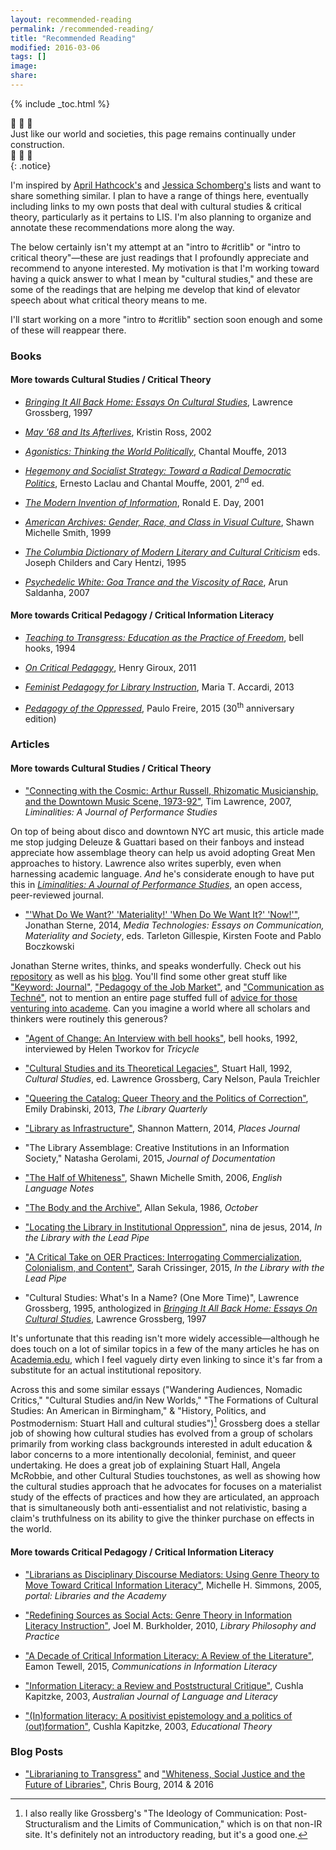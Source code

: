 ```yaml
---
layout: recommended-reading
permalink: /recommended-reading/
title: "Recommended Reading"
modified: 2016-03-06
tags: []
image:
share:
---
```


{% include _toc.html %}

:construction: :construction: :construction:  
Just like our world and societies, this page remains continually under construction.   
:construction: :construction: :construction:  
{: .notice}  

I'm inspired by [April Hathcock's](https://aprilhathcock.wordpress.com/recommended-reading/) and [Jessica Schomberg's](http://catassessmentresearch.blogspot.com/2016/02/critlib-and-diversity-related-books.html) lists and want to share something similar. I plan to have a range of things here, eventually including links to my own posts that deal with cultural studies & critical theory, particularly as it pertains to LIS. I'm also planning to organize and annotate these recommendations more along the way.  
 
The below certainly isn't my attempt at an "intro to #critlib" or "intro to critical theory"—these are just readings that I profoundly appreciate and recommend to anyone interested. My motivation is that I'm working toward having a quick answer to what I mean by "cultural studies," and these are some of the readings that are helping me develop that kind of elevator speech about what critical theory means to me.   
   
I'll start working on a more "intro to #critlib" section soon enough and some of these will reappear there.    

### Books  

#### More towards Cultural Studies / Critical Theory  

- [_Bringing It All Back Home: Essays On Cultural Studies_](http://www.worldcat.org/oclc/916066759), Lawrence Grossberg, 1997  
  
- [_May '68 and Its Afterlives_](http://www.worldcat.org/oclc/48263748), Kristin Ross, 2002  
  
- [_Agonistics: Thinking the World Politically_](http://www.worldcat.org/oclc/813931637), Chantal Mouffe, 2013   
  
- [_Hegemony and Socialist Strategy: Toward a Radical Democratic   Politics_](http://www.worldcat.org/oclc/886808969), Ernesto Laclau and Chantal Mouffe, 2001, 2<sup>nd</sup> ed.  
  
- [_The Modern Invention of Information_](http://www.worldcat.org/oclc/231881313), Ronald E. Day, 2001  
  
- [_American Archives: Gender, Race, and Class in Visual Culture_](http://www.worldcat.org/oclc/40939988), Shawn Michelle Smith, 1999  
  
- [_The Columbia Dictionary of Modern Literary and Cultural Criticism_](http://www.worldcat.org/oclc/31656730) eds. Joseph Childers and Cary Hentzi, 1995  
  
- [_Psychedelic White: Goa Trance and the Viscosity of Race_](http://www.worldcat.org/oclc/487578360), Arun Saldanha, 2007  
  
#### More towards Critical Pedagogy / Critical Information Literacy   
  
- [_Teaching to Transgress: Education as the Practice of Freedom_](http://www.worldcat.org/oclc/30668295), bell hooks, 1994  
  
- [_On Critical Pedagogy_](http://www.worldcat.org/oclc/694396588), Henry Giroux, 2011  
  
- [_Feminist Pedagogy for Library Instruction_](http://www.worldcat.org/oclc/908058695), Maria T. Accardi, 2013  
  
- [_Pedagogy of the Oppressed_](http://www.worldcat.org/oclc/921850604), Paulo Freire, 2015 (30<sup>th</sup> anniversary edition)
  
### Articles    
  
#### More towards Cultural Studies / Critical Theory  
  
- ["Connecting with the Cosmic: Arthur Russell, Rhizomatic Musicianship, 
and the Downtown Music Scene, 1973-92"](http://liminalities.net/3-3/index.htm), Tim Lawrence, 2007, _Liminalities: A Journal of Performance Studies_   
  
On top of being about disco and downtown NYC art music, this article made me stop judging Deleuze & Guattari based on their fanboys and instead appreciate how assemblage theory can help us avoid adopting Great Men approaches to history. Lawrence also writes superbly, even when harnessing academic language. _And_ he's considerate enough to have put this in [_Liminalities: A Journal of Performance Studies_](http://liminalities.net/edpolicy.htm), an open access, peer-reviewed journal.  
  
- ["'What Do We Want?' 'Materiality!' 'When Do We Want It?' 'Now!'"](http://sterneworks.org/Sterne--Materiality.pdf), Jonathan Sterne, 2014, _Media Technologies: Essays on Communication, Materiality and Society_, eds. Tarleton Gillespie, Kirsten Foote and Pablo Boczkowski  
  
Jonathan Sterne writes, thinks, and speaks wonderfully. Check out his [repository](http://sterneworks.org/text/) as well as his [blog](http://superbon.net/). You'll find some other great stuff like ["Keyword: Journal"](http://sterneworks.org/keywordjournal.pdf), ["Pedagogy of the Job Market"](http://sterneworks.org/pedagogyofthejobmarket.pdf), and ["Communication as Techné"](http://sterneworks.org/Sterne-CommunicationAsTechne.pdf), not to mention an entire page stuffed full of [advice for those venturing into academe](http://sterneworks.org/academe/). Can you imagine a world where all scholars and thinkers were routinely this generous?   
  
- ["Agent of Change: An Interview with bell hooks"](http://www.tricycle.com/special-section/agent-change-interview-bell-hooks), bell hooks, 1992, interviewed by Helen Tworkov for _Tricycle_  
  
- ["Cultural Studies and its Theoretical Legacies"](https://msuweb.montclair.edu/~furrg/pursuits/hallcultstuds.html), Stuart Hall, 1992, _Cultural Studies_, ed. Lawrence Grossberg, Cary Nelson, Paula Treichler  
  
- ["Queering the Catalog: Queer Theory and the Politics of Correction"](http://www.journals.uchicago.edu/doi/10.1086/669547), Emily Drabinski, 2013, _The Library Quarterly_  
  
- ["Library as Infrastructure"](https://placesjournal.org/article/library-as-infrastructure/), Shannon Mattern, 2014, _Places Journal_  
  
- "The Library Assemblage: Creative Institutions in an Information Society," Natasha Gerolami, 2015, _Journal of Documentation_   
  
- ["The Half of Whiteness"](http://www.saic.edu/media/saic/profiles/faculty/shawnsmith/The-Half-of-Whiteness_Jacob-Riis.pdf), Shawn Michelle Smith, 2006, _English Language Notes_  
  
- ["The Body and the Archive"](http://www.worldcat.org/oclc/5548108887), Allan Sekula, 1986, _October_  

- ["Locating the Library in Institutional Oppression"](http://www.inthelibrarywiththeleadpipe.org/2014/locating-the-library-in-institutional-oppression/), nina de jesus, 2014, _In the Library with the Lead Pipe_  

- ["A Critical Take on OER Practices: Interrogating Commercialization, Colonialism, and Content"](http://www.inthelibrarywiththeleadpipe.org/2015/a-critical-take-on-oer-practices-interrogating-commercialization-colonialism-and-content/), Sarah Crissinger, 2015, _In the Library with the Lead Pipe_  

- "Cultural Studies: What's In a Name? (One More Time)", Lawrence Grossberg, 1995, anthologized in [_Bringing It All Back Home: Essays On Cultural Studies_](http://www.worldcat.org/oclc/916066759), Lawrence Grossberg, 1997  

It's unfortunate that this reading isn't more widely accessible—although he does touch on a lot of similar topics in a few of the many articles he has on [Academia.edu](https://unc.academia.edu/LawrenceGrossberg), which I feel vaguely dirty even linking to since it's far from a substitute for an actual institutional repository.   

Across this and some similar essays ("Wandering Audiences, Nomadic Critics," "Cultural Studies and/in New Worlds," "The Formations of Cultural Studies: An American in Birmingham," & "History, Politics, and Postmodernism: Stuart Hall and cultural studies")[^ideologycommunication] Grossberg does a stellar job of showing how cultural studies has evolved from a group of scholars primarily from working class backgrounds interested in adult education & labor concerns to a more intentionally decolonial, feminist, and queer undertaking. He does a great job of explaining Stuart Hall, Angela McRobbie, and other Cultural Studies touchstones, as well as showing how the cultural studies approach that he advocates for focuses on a materialist study of the effects of practices and how they are articulated, an approach that is simultaneously both anti-essentialist and not relativistic, basing a claim's truthfulness on its ability to give the thinker purchase on effects in the world.   

[^ideologycommunication]: I also really like Grossberg's "The Ideology of Communication: Post-Structuralism and the Limits of Communication," which is on that non-IR site. It's definitely not an introductory reading, but it's a good one.  

#### More towards Critical Pedagogy / Critical Information Literacy  

- ["Librarians as Disciplinary Discourse Mediators: Using Genre Theory to Move Toward Critical Information Literacy"](http://works.bepress.com/michelle_simmons/3/), Michelle H. Simmons, 2005, _portal: Libraries and the Academy_  
   
- ["Redefining Sources as Social Acts: Genre Theory in Information Literacy Instruction"](http://digitalcommons.unl.edu/libphilprac/413/), Joel M. Burkholder, 2010, _Library Philosophy and Practice_   
   
- ["A Decade of Critical Information Literacy: A Review of the Literature"](http://www.comminfolit.org/index.php?journal=cil&page=article&op=view&path%5B%5D=v9i1p24), Eamon Tewell, 2015, _Communications in Information Literacy_  
  
- ["Information Literacy: a Review and Poststructural Critique"](http://eprints.qut.edu.au/8867/), Cushla Kapitzke, 2003, _Australian Journal of Language and Literacy_  

- ["(In)formation literacy: A positivist epistemology and a politics of (out)formation"](http://eprints.qut.edu.au/5876/1/5876.pdf), Cushla Kapitzke, 2003, _Educational Theory_   

### Blog Posts   

- ["Librarianing to Transgress"](https://chrisbourg.wordpress.com/2014/10/25/librarianing-to-transgress-closing-keynote-acrl-orwa-2014/) and ["Whiteness, Social Justice and the Future of Libraries"](https://chrisbourg.wordpress.com/2016/01/09/whiteness-social-justice-and-the-future-of-libraries/), Chris Bourg, 2014 & 2016  